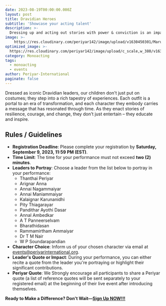 ```yaml
---
date: 2023-08-19T00:00:00.000Z
layout: post
title: Dravidian Heroes
subtitle: 'Showcase your acting talent'
description: >-
  Dressing up and acting out stories with power & conviction is an impactful way for young actors to express themselves.
image: >-
    https://res.cloudinary.com/periyar142/image/upload/v1630450301/Maruvedam_ppgszl.jpg
optimized_image: >-
  https://res.cloudinary.com/periyar142/image/upload/c_scale,w_380/v1630450301/Maruvedam_ppgszl.jpg
category: Monoacting
tags:
  - monoacting
  - events
author: Periyar-International
paginate: false
---
```


Dressed as iconic Dravidian leaders, our children don't just put on costumes; they step into a rich tapestry of experiences. Each outfit is a portal to an era of transformation, and each character they embody carries a message that has resonated through time. As they enact stories of resilience, courage, and change, they don't just entertain – they educate and inspire.

## Rules / Guidelines

- **Registration Deadline**: Please complete your registration by **Saturday, September 9, 2023, 11:59 PM (EST)**.
- **Time Limit**: The time for your performance must not exceed **two (2) minutes**.
- **Leaders to Portray**: Choose a leader from the list below to portray in your performance:
  - Thanthai Periyar
  - Arignar Anna
  - Annai Nagammaiyar
  - Annai Maniammaiyar
  - Kalaignar Karunanidhi
  - Pity Thiagarayar
  - Pandithar Ayothi Dasar
  - Annal Ambedkar
  - A T Panneerselvam
  - Bharathidasan
  - Rammamirtham Ammaiyar
  - Dr T M Nair
  - W P Soundarapandian
- **Character Choice**: Inform us of your chosen character via email at [events@periyarinternational.org](mailto:events@periyarinternational.org).
- **Leader's Quote or Impact**: During your performance, you can either recite a quote from the leader you're portraying or highlight their significant contributions.
- **Periyar Quote**: We Strongly encourage all participants to share a Periyar quote (a list of reference quotes will be sent separately to your registered email) at the beginning of their live event after introducing themselves.

**Ready to Make a Difference? Don't Wait—[Sign Up NOW!!!](/register/)**

